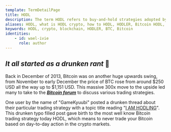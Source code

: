 ```yaml
---
template: TermDetailPage
title: HODL
description: The term HODL refers to buy-and-hold strategies adopted by members of bitcoin and other cryptocurrency communities.
aliases: HODL, what is HODL crypto, how to HODL, HODLER, Bitcoin HODL, how to pronounce HODL
keywords: HODL, crypto, blockchain, HODLER, BTC, Bitcoin
identities: 
    - id: wael-ivie
      role: author
---
```


## ***It all started as a drunken rant*** 🥃 

Back in December of 2013, Bitcoin was on another huge upwards swing, from November to early December the price of BTC rose from around $250 USD all the way up to $1,151 USD. This massive 300x move to the upside led many to take to the ***[Bitcoin forum](https://bitcointalk.org/index.php)*** to discuss various trading strategies. 

 One user by the name of "GameKyuubi" posted a drunken thread about their particular trading strategy with a topic title reading "[I AM HODLING](https://bitcointalk.org/index.php?topic=375643.0)". This drunken typo filled post gave birth to the most well know Bitcoin trading strategy today HODL, which means to never trade your Bitcoin based on day-to-day action in the crypto markets.

<YoutubeVideo url="https://www.youtube.com/watch?v=1wxLaHrYyrs" />
